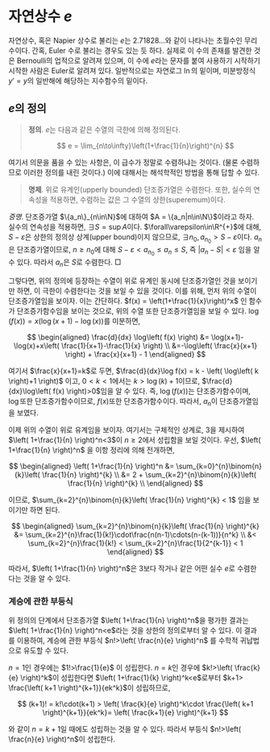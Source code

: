 <!---
title: '자연상수 $e$'
category: Mathematics
language: Korean
--->

# 자연상수 $e$

자연상수, 혹은 Napier 상수로 불리는 $e$는 $2.71828\ldots$와 같이 나타나는 초월수인 무리수이다.
간혹, Euler 수로 불리는 경우도 있는 듯 하다. 실제로 이 수의 존재를 발견한 것은
Bernoulli의 업적으로 알려져 있으며, 이 수에 $e$라는 문자를 붙여 사용하기 시작하기 시작한 사람은
Euler로 알려져 있다.
일반적으로는 자연로그 $\ln$의 밑이며, 미분방정식 $y'=y$의 일반해에 해당하는 지수함수의 밑이다.

## $e$의 정의

> **정의**.
> $e$는 다음과 같은 수열의 극한에 의해 정의된다.
>
> $$ e = \lim_{n\to\infty}\left(1+\frac{1}{n}\right)^{n} $$

여기서 의문을 품을 수 있는 사항은, 이 급수가 정말로 수렴하냐는 것이다.
(물론 수렴하므로 이러한 정의를 내린 것이다.)
이에 대해서는 해석학적인 방법을 통해 답할 수 있다.

> **명제**. 위로 유계인(upperly bounded) 단조증가열은 수렴한다.
> 또한, 실수의 연속성을 적용하면, 수렴하는 값은 그 수열의 상한(superemum)이다.

*증명*. 단조증가열 $\{a_n\}_{n\in\N}$에 대하여 $A = \{a_n|n\in\N\}$이라고 하자.
실수의 연속성을 적용하면, $\exists S = \sup A$이다. $\forall\varepsilon\in\R^{+}$에 대해,
$S-\varepsilon$은 상한의 정의상 상계(upper bound)이지 않으므로, $\exists n_0, a_{n_0}>S-\varepsilon$이다.
$a_n$은 단조증가열이므로, $n\geq n_0$에 대해 $S-\varepsilon<a_{n_0} \leq a_{n}\leq S$,
즉 $|a_{n} - S| < \varepsilon$ 임을 알 수 있다. 따라서 $a_n$은 $S$로 수렴한다. □

그렇다면, 위의 정의에 등장하는 수열이 위로 유계인 동시에 단조증가열인 것을 보이기만 하면,
이 극한이 수렴한다는 것을 보일 수 있을 것이다.
이를 위해, 먼저 위의 수열이 단조증가열임을 보이자.
이는 간단하다. $f(x) = \left(1+\frac{1}{x}\right)^x$ 인 함수가 단조증가함수임을 보이는
것으로, 위의 수열 또한 단조증가열임을 보일 수 있다.
$\log\left( f(x) \right) = x\left( \log(x+1) - \log(x) \right)$를 미분하면,

$$
\begin{aligned}
\frac{d}{dx} \log\left( f(x) \right) &= \log(x+1)-\log(x)+x\left( \frac{1}{x+1}-\frac{1}{x} \right) \\
&=-\log\left( \frac{x}{x+1} \right) + \frac{x}{x+1} - 1
\end{aligned}
$$

여기서 $\frac{x}{x+1}=k$로 두면, $\frac{d}{dx}\log f(x) = k - \left( \log\left( k \right)+1 \right)$
이고, $0<k<1$에서는 $k > \log(k) + 1$이므로, $\frac{d}{dx}\log\left( f(x) \right)>0$임을 알 수 있다.
즉, $\log\left( f(x) \right)$는 단조증가함수이며, $\log$또한 단조증가함수이므로,
$f(x)$또한 단조증가함수이다. 따라서, $a_n$이 단조증가열임을 보였다.

이제 위의 수열이 위로 유계임을 보이자.
여기서는 구체적인 상계로, $3$을 제시하여 $\left( 1+\frac{1}{n} \right)^n<3$이
$n\geq 2$에서 성립함을 보일 것이다.
우선, $\left( 1+\frac{1}{n} \right)^n$ 을 이항 정리에 의해 전개하면,

$$
\begin{aligned}
\left( 1+\frac{1}{n} \right)^n &=
\sum_{k=0}^{n}\binom{n}{k}\left( \frac{1}{n} \right)^{k} \\
&= 2 + \sum_{k=2}^{n}\binom{n}{k}\left( \frac{1}{n} \right)^{k} \\
\end{aligned}
$$

이므로, $\sum_{k=2}^{n}\binom{n}{k}\left( \frac{1}{n} \right)^{k} < 1$
임을 보이기만 하면 된다.

$$
\begin{aligned}
\sum_{k=2}^{n}\binom{n}{k}\left( \frac{1}{n} \right)^{k}
&= \sum_{k=2}^{n}\frac{1}{k!}\cdot\frac{n(n-1)\cdots(n-(k-1))}{n^k} \\
&< \sum_{k=2}^{n}\frac{1}{k!} < \sum_{k=2}^{n}\frac{1}{2^{k-1}} < 1
\end{aligned}
$$

따라서, $\left( 1+\frac{1}{n} \right)^n$은 $3$보다 작거나 같은 어떤 실수 $e$로 수렴한다는 것을
알 수 있다.

### 계승에 관한 부등식

위 정의의 단계에서 단조증가열 $\left( 1+\frac{1}{n} \right)^n$을 평가한 결과는
$\left( 1+\frac{1}{n} \right)^n<e$라는 것을 상한의 정의로부터 알 수 있다.
이 결과를 이용하여, 계승에 관한 부등식 $n!>\left( \frac{n}{e} \right)^n$
를 수학적 귀납법으로 유도할 수 있다.

$n=1$인 경우에는
$1!>\frac{1}{e}$ 이 성립한다. $n=k$인 경우에 $k!>\left( \frac{k}{e} \right)^k$이 성립한다면
$\left( 1+\frac{1}{k} \right)^k<e$로부터 $k+1> \frac{\left( k+1 \right)^{k+1}}{ek^k}$이 성립하므로,

$$
(k+1)! = k!\cdot(k+1) > \left( \frac{k}{e} \right)^k\cdot
\frac{\left( k+1 \right)^{k+1}}{ek^k}= \left( \frac{k+1}{e} \right)^{k+1}
$$

와 같이 $n=k+1$일 때에도 성립하는 것을 알 수 있다. 따라서 부등식
$n!>\left( \frac{n}{e} \right)^n$이 성립한다.

